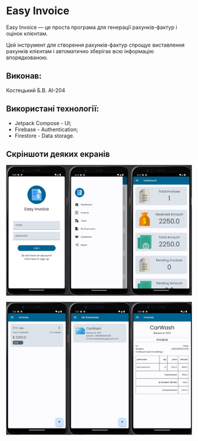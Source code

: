 
# Easy Invoice

Easy Invoice — це проста програма для генерації рахунків-фактур і оцінок клієнтам.

Цей інструмент для створення рахунків-фактур спрощує виставлення рахунків клієнтам і автоматично 
зберігає всю інформацію впорядкованою.

##  Виконав:
Костецький Б.В. АІ-204

## Використані технології:

- Jetpack Compose - UI;
- Firebase - Authentication;
- Firestore - Data storage.

## Скріншоти деяких екранів

![Alt text](images/1-3.jpg?raw=true "Easy Invoice App")

![Alt text](images/4-6.jpg?raw=true "Easy Invoice App")

